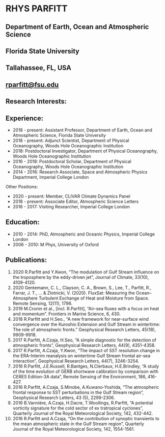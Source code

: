 # RHYS PARFITT 
## Department of Earth, Ocean and Atmospheric Science 
## Florida State University 
## Tallahassee, FL, USA 
## rparfitt@fsu.edu 

## Research Interests:

## Experience: 
- 2018 - present: Assistant Professor, Department of Earth, Ocean and Atmospheric Science, Florida State University 
- 2018 - present: Adjunct Scientist, Department of Physical Oceanography, Woods Hole Oceanographic Institution 
- 2018: Postdoctoral Investigator, Department of Physical Oceanography, Woods Hole Oceanographic Institution 
- 2016 - 2018: Postdoctoral Scholar, Department of Physical Oceanography, Woods Hole Oceanographic Institution 
- 2014 - 2016: Research Associate, Space and Atmospheric Physics Department, Imperial College London 

Other Positions: 
- 2020 - present: Member, CLIVAR Climate Dynamics Panel 
- 2018 - present: Associate Editor, Atmospheric Science Letters 
- 2016 - 2017: Visiting Researcher, Imperial College London 

## Education: 
- 2010 - 2014: PhD, Atmospheric and Oceanic Physics, Imperial College London 
- 2006 - 2010: M Phys, University of Oxford 

## Publications: 
1. 2020 R.Parfitt and Y.Kwon, “The modulation of Gulf Stream influence on the troposphere by the eddy-driven jet”, Journal of Climate, 33(10), 4109-4120. 
1. 2020 Gentemann, C. L., Clayson, C. A., Brown, S., Lee, T., Parfitt, R., Farrar, J. T., ... & Zlotnicki, V. (2020). FluxSat: Measuring the Ocean–Atmosphere Turbulent Exchange of Heat and Moisture from Space. Remote Sensing, 12(11), 1796. 
1. 2019 M.Cronin et al., [incl. R.Parfitt], “Air-sea fluxes with a focus on heat and momentum”. Frontiers in Marine Science, 6, 430. 
1. 2018 R.Parfitt and H.Seo., “A new framework for near-surface wind convergence over the Kuroshio Extension and Gulf Stream in wintertime: The role of atmospheric fronts.” Geophysical Research Letters, 45(18), 9909-9918. 
1. 2017 R.Parfitt, A.Czaja, H.Seo, “A simple diagnostic for the detection of atmospheric fronts”, Geophysical Research Letters, 44(9), 4351-4358. 
1. 2017 R.Parfitt, A.Czaja, Y.Kwon, “The impact of SST resolution change in the ERA-Interim reanalysis on wintertime Gulf Stream frontal air-sea interaction”, Geophysical Research Letters, 44(7), 3246-3254. 
1. 2016 R.Parfitt, J.E.Russell, R.Bantges, N.Clerbaux, H.E.Brindley, “A study of the time evolution of GERB shortwave calibration by comparison with CERES Edition-3A data”, Remote Sensing of the Environment, 186, 416-427. 
1. 2016 R.Parfitt, A.Czaja, S.Minobe, A.Kuwano-Yoshida, “The atmospheric frontal response to SST perturbations in the Gulf Stream region”, Geophysical Research Letters, 43 (5), 2299-2306. 
1. 2016 B.Vannière, A.Czaja, H.Dacre, T.Woollings, R.Parfitt, “A potential vorticity signature for the cold sector of ex tratropical cyclones”, Quarterly Journal of the Royal Meteorological Society, 142, 432-442. 
1. 2016 R.Parfitt and A.Czaja, “On the contribution of synoptic transients to the mean atmospheric state in the Gulf Stream region”, Quarterly Journal of the Royal Meteorological Society, 142, 1554-1561. 
